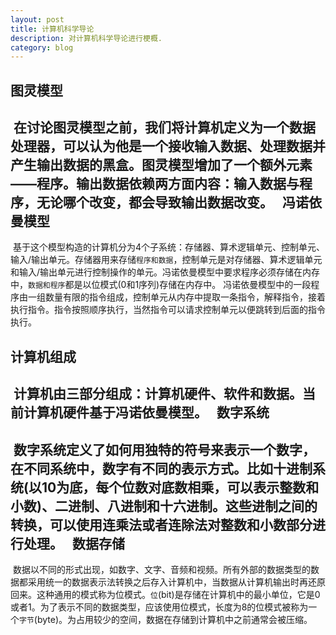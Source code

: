 ```yaml
---
layout: post
title: 计算机科学导论
description: 对计算机科学导论进行梗概.
category: blog
---
```


图灵模型
-
  在讨论图灵模型之前，我们将计算机定义为一个数据处理器，可以认为他是一个接收输入数据、处理数据并产生输出数据的黑盒。图灵模型增加了一个额外元素——程序。输出数据依赖两方面内容：输入数据与程序，无论哪个改变，都会导致输出数据改变。
  
冯诺依曼模型
-
  基于这个模型构造的计算机分为4个子系统：存储器、算术逻辑单元、控制单元、输入/输出单元。存储器用来存储`程序和数据`，控制单元是对存储器、算术逻辑单元和输入/输出单元进行控制操作的单元。冯诺依曼模型中要求程序必须存储在内存中，`数据和程序`都是以位模式(0和1序列)存储在内存中。
  冯诺依曼模型中的一段程序由一组数量有限的指令组成，控制单元从内存中提取一条指令，解释指令，接着执行指令。指令按照顺序执行，当然指令可以请求控制单元以便跳转到后面的指令执行。

计算机组成
-
  计算机由三部分组成：计算机硬件、软件和数据。当前计算机硬件基于冯诺依曼模型。
  
数字系统
-
  数字系统定义了如何用独特的符号来表示一个数字，在不同系统中，数字有不同的表示方式。比如十进制系统(以10为底，每个位数对底数相乘，可以表示整数和小数)、二进制、八进制和十六进制。这些进制之间的转换，可以使用连乘法或者连除法对整数和小数部分进行处理。
  
数据存储
-
  数据以不同的形式出现，如数字、文字、音频和视频。所有外部的数据类型的数据都采用统一的数据表示法转换之后存入计算机中，当数据从计算机输出时再还原回来。这种通用的模式称为位模式。`位`(bit)是存储在计算机中的最小单位，它是0或者1。为了表示不同的数据类型，应该使用位模式，长度为8的位模式被称为一个`字节`(byte)。为占用较少的空间，数据在存储到计算机中之前通常会被压缩。
